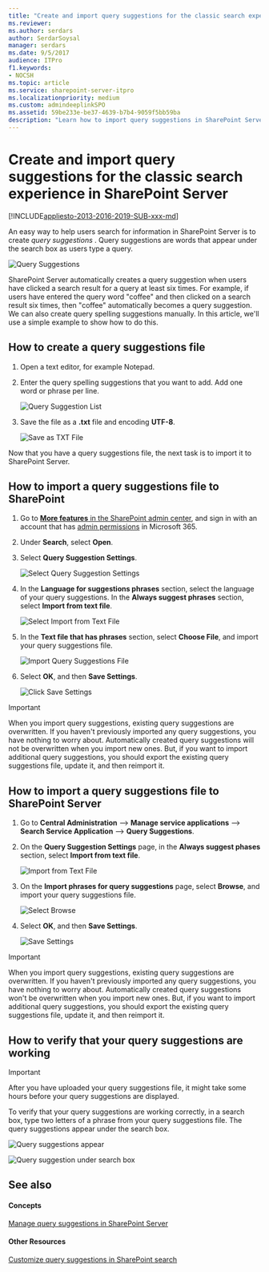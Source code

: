 ```yaml
---
title: "Create and import query suggestions for the classic search experience in SharePoint Server"
ms.reviewer: 
ms.author: serdars
author: SerdarSoysal
manager: serdars
ms.date: 9/5/2017
audience: ITPro
f1.keywords:
- NOCSH
ms.topic: article
ms.service: sharepoint-server-itpro
ms.localizationpriority: medium
ms.custom: admindeeplinkSPO
ms.assetid: 59be233e-be37-4639-b7b4-9059f5bb59ba
description: "Learn how to import query suggestions in SharePoint Server."
---
```


# Create and import query suggestions for the classic search experience in SharePoint Server

[!INCLUDE[appliesto-2013-2016-2019-SUB-xxx-md](../includes/appliesto-2013-2016-2019-SUB-xxx-md.md)] 
  
An easy way to help users search for information in SharePoint Server is to create  *query suggestions*  . Query suggestions are words that appear under the search box as users type a query. 
  
![Query Suggestions](../media/OTCSP_coffee_suggestion.png)
  
SharePoint Server automatically creates a query suggestion when users have clicked a search result for a query at least six times. For example, if users have entered the query word "coffee" and then clicked on a search result six times, then "coffee" automatically becomes a query suggestion. We can also create query spelling suggestions manually. In this article, we'll use a simple example to show how to do this.
    
## How to create a query suggestions file
<a name="BKMK_HowToCreateAQuerySuggestionsFile"> </a>

1. Open a text editor, for example Notepad.
    
2. Enter the query spelling suggestions that you want to add. Add one word or phrase per line.
    
     ![Query Suggestion List](../media/OTCSP_QuerySuggestionList.png)
  
3. Save the file as a **.txt** file and encoding **UTF-8**. 
    
     ![Save as TXT File](../media/OTCSP_SaveTXT.png)
  
Now that you have a query suggestions file, the next task is to import it to SharePoint Server.
  
## How to import a query suggestions file to SharePoint
<a name="BKMK_HowToImportQuerySuggestionsFileToSharepointOnline"> </a>

1. Go to <a href="https://go.microsoft.com/fwlink/?linkid=2185077" target="_blank">**More features** in the SharePoint admin center</a>, and sign in with an account that has [admin permissions](../../SharePointOnline/sharepoint-admin-role.md) in Microsoft 365. 

2. Under **Search**, select **Open**.
  
3. Select **Query Suggestion Settings**. 
    
     ![Select Query Suggestion Settings](../media/OTCSP_QuerySuggestionSettings.png)
  
4. In the **Language for suggestions phrases** section, select the language of your query suggestions. In the **Always suggest phrases** section, select **Import from text file**. 
    
     ![Select Import from Text File](../media/OTCSP_AlwaysSuggest.png)
  
5. In the **Text file that has phrases** section, select **Choose File**, and import your query suggestions file. 
    
     ![Import Query Suggestions File](../media/OTCSP_ChooseFile.png)
  
6. Select **OK**, and then **Save Settings**. 
    
     ![Click Save Settings](../media/OTCSP_SaveSettings.png)
  
> [!IMPORTANT]
> When you import query suggestions, existing query suggestions are overwritten. If you haven't previously imported any query suggestions, you have nothing to worry about. Automatically created query suggestions will not be overwritten when you import new ones. But, if you want to import additional query suggestions, you should export the existing query suggestions file, update it, and then reimport it. 
  
## How to import a query suggestions file to SharePoint Server
<a name="BKMK_HowToImportQuerySuggestionsFileToSharepointServer2013"> </a>

1. Go to **Central Administration** --> **Manage service applications** --> **Search Service Application** --> **Query Suggestions**. 
    
2. On the **Query Suggestion Settings** page, in the **Always suggest phases** section, select **Import from text file**. 
    
     ![Import from Text File](../media/OTCSP_CA_ImportFromTextFile.png)
  
3. On the **Import phrases for query suggestions** page, select **Browse**, and import your query suggestions file. 
    
     ![Select Browse](../media/OTCSP_Browse.png)
  
4. Select **OK**, and then **Save Settings**. 
    
     ![Save Settings](../media/OTCSP_CA_SaveSettings.png)
  
> [!IMPORTANT]
> When you import query suggestions, existing query suggestions are overwritten. If you haven't previously imported any query suggestions, you have nothing to worry about. Automatically created query suggestions won't be overwritten when you import new ones. But, if you want to import additional query suggestions, you should export the existing query suggestions file, update it, and then reimport it. 
  
## How to verify that your query suggestions are working
<a name="BKMK_HowToVerifyThatYourQuerySuggestionsAreWorking"> </a>

> [!IMPORTANT]
> After you have uploaded your query suggestions file, it might take some hours before your query suggestions are displayed. 
  
To verify that your query suggestions are working correctly, in a search box, type two letters of a phrase from your query suggestions file. The query suggestions appear under the search box.
  
![Query suggestions appear](../media/OTCSP_CupOfJoe.png)
  
![Query suggestion under search box](../media/OTCSP_CaffeLatte.png)
  
## See also
<a name="BKMK_HowToVerifyThatYourQuerySuggestionsAreWorking"> </a>

#### Concepts

[Manage query suggestions in SharePoint Server](manage-query-suggestions.md)
#### Other Resources

[Customize query suggestions in SharePoint search](../../SharePointOnline/manage-query-suggestions.md)